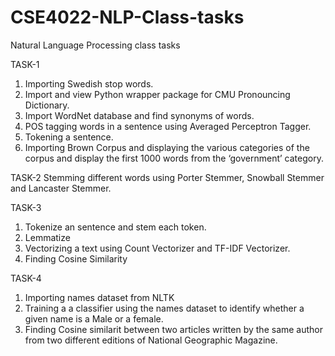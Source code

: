 # CSE4022-NLP-Class-tasks
Natural Language Processing class tasks

TASK-1
1. Importing Swedish stop words.
2. Import and view Python wrapper package for CMU Pronouncing Dictionary.
3. Import WordNet database and find synonyms of words.
4. POS tagging words in a sentence using Averaged Perceptron Tagger.
5. Tokening a sentence.
6. Importing Brown Corpus and displaying the various categories of the corpus and display the first 1000 words from the ‘government’      category.

TASK-2
Stemming different words using Porter Stemmer, Snowball Stemmer and Lancaster Stemmer.

TASK-3
1. Tokenize an sentence and stem each token.
2. Lemmatize
3. Vectorizing a text using Count Vectorizer and TF-IDF Vectorizer.
4. Finding Cosine Similarity

TASK-4
1. Importing names dataset from NLTK
2. Training a a classifier using the names dataset to identify whether a given name is a Male or a female.
3. Finding Cosine similarit between two articles written by the same author from two different editions of National Geographic Magazine.
